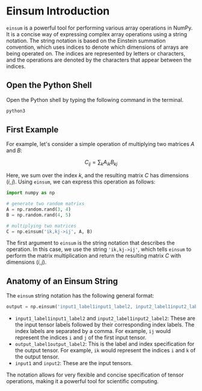 # Einsum Introduction

`einsum` is a powerful tool for performing various array operations in NumPy. It is a concise way of expressing complex array operations using a string notation. The string notation is based on the Einstein summation convention, which uses indices to denote which dimensions of arrays are being operated on. The indices are represented by letters or characters, and the operations are denoted by the characters that appear between the indices.

## Open the Python Shell

Open the Python shell by typing the following command in the terminal.

```bash
python3
```

## First Example

For example, let's consider a simple operation of multiplying two matrices $A$ and $B$:

$$
C_{ij} = \sum_k A_{ik}B_{kj}
$$

Here, we sum over the index $k$, and the resulting matrix $C$ has dimensions $(i,j)$. Using `einsum`, we can express this operation as follows:

```python
import numpy as np

# generate two random matrixs
A = np.random.rand(3, 4)
B = np.random.rand(4, 5)

# multiplying two matrices
C = np.einsum('ik,kj->ij', A, B)
```

The first argument to `einsum` is the string notation that describes the operation. In this case, we use the string `'ik,kj->ij'`, which tells `einsum` to perform the matrix multiplication and return the resulting matrix $C$ with dimensions $(i,j)$.

## Anatomy of an Einsum String

The `einsum` string notation has the following general format:

```python
output = np.einsum('input1_label1input1_label2, input2_label1input2_label2 -> output_label1output_label2', input1, input2)
```

- `input1_label1input1_label2` and `input2_label1input2_label2`: These are the input tensor labels followed by their corresponding index labels. The index labels are separated by a comma. For example, `ij` would represent the indices `i` and `j` of the first input tensor.
- `output_label1output_label2`: This is the label and index specification for the output tensor. For example, `ik` would represent the indices `i` and `k` of the output tensor.
- `input1` and `input2`: These are the input tensors.

The notation allows for very flexible and concise specification of tensor operations, making it a powerful tool for scientific computing.

